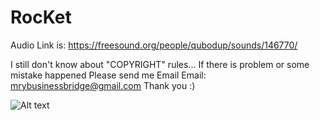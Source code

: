 # RocKet
Audio Link is:
https://freesound.org/people/qubodup/sounds/146770/

I still don't know about "COPYRIGHT" rules...
If there is problem or some mistake happened Please send me Email 
Email: mrybusinessbridge@gmail.com
Thank you :)


![Alt text]("E:\Rocket.png" "Scene")
